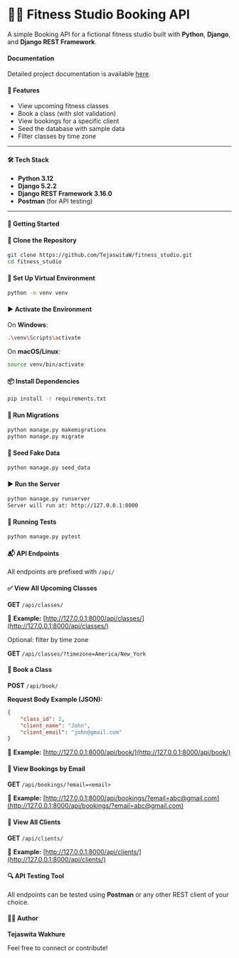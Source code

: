 # 🏋️‍♀️ Fitness Studio Booking API

A simple Booking API for a fictional fitness studio built with **Python**, **Django**, and **Django REST Framework**.

#### Documentation

Detailed project documentation is available [here](https://tejaswitaw.github.io/fitness_studio/).


#### 🚀 Features

- View upcoming fitness classes
- Book a class (with slot validation)
- View bookings for a specific client
- Seed the database with sample data
- Filter classes by time zone

---

#### 🛠️ Tech Stack

- **Python 3.12**
- **Django 5.2.2**
- **Django REST Framework 3.16.0**
- **Postman** (for API testing)

---
#### 📂 Getting Started

#### 🔁 Clone the Repository

```bash
git clone https://github.com/TejaswitaW/fitness_studio.git
cd fitness_studio
```

#### 🧱 Set Up Virtual Environment

```bash
python -m venv venv
```

#### ▶️ Activate the Environment


On **Windows**:
```bash
.\venv\Scripts\activate
```

On **macOS/Linux**:
```bash
source venv/bin/activate
```

#### 📦 Install Dependencies

```bash
pip install -r requirements.txt
```

#### 🔄 Run Migrations

```bash
python manage.py makemigrations
python manage.py migrate
```

#### 🌱 Seed Fake Data

```bash
python manage.py seed_data
```

#### ▶️ Run the Server

```bash
python manage.py runserver
Server will run at: http://127.0.0.1:8000
```
#### 🧪 Running Tests

```bash
python manage.py pytest
```


#### 📬 API Endpoints

All endpoints are prefixed with `/api/`

#### ✅ View All Upcoming Classes

**GET** `/api/classes/`  

🔗 **Example:** [http://127.0.0.1:8000/api/classes/](http://127.0.0.1:8000/api/classes/)

Optional: filter by time zone 

**GET** `/api/classes/?timezone=America/New_York`

#### 📝 Book a Class

**POST** `/api/book/`

**Request Body Example (JSON):**

```json
{
    "class_id": 2,
    "client_name": "John",
    "client_email": "john@gmail.com"
}
```
🔗 **Example:** [http://127.0.0.1:8000/api/book/](http://127.0.0.1:8000/api/book/)

#### 📒 View Bookings by Email

**GET** `/api/bookings/?email=<email>`

🔗 **Example:** [http://127.0.0.1:8000/api/bookings/?email=abc@gmail.com](http://127.0.0.1:8000/api/bookings/?email=abc@gmail.com)



#### 👥 View All Clients

**GET** `/api/clients/`

🔗 **Example:** [http://127.0.0.1:8000/api/clients/](http://127.0.0.1:8000/api/clients/)

#### 🔍 API Testing Tool

All endpoints can be tested using **Postman** or any other REST client of your choice.



#### 👩‍💻 Author

**Tejaswita Wakhure**  

Feel free to connect or contribute!

